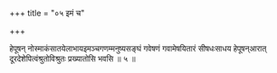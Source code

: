 +++
title = "०५ इमं च"

+++

हेपूषन् नोस्माकंसातयेलाभायइमञ्चगणम्मनुष्यसङ्घं गवेषणं गवामेषयितारं सीषधःसाधय हेपूषन्आरात् दूरदेशेपित्वंश्रुतोविश्रुतः प्रख्यातोसि भवसि ॥ ५ ॥